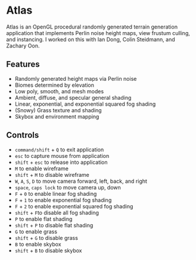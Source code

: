 # Atlas
Atlas is an OpenGL procedural randomly generated terrain generation application that implements Perlin noise height maps, view frustum culling, and instancing.
I worked on this with Ian Dong, Colin Steidmann, and Zachary Oon.

## Features
- Randomly generated height maps via Perlin noise
- Biomes determined by elevation
- Low poly, smooth, and mesh modes
- Ambient, diffuse, and specular general shading
- Linear, exponential, and exponential squared fog shading
- (Snowy) Grass texture and shading
- Skybox and environment mapping

## Controls
- `command/shift` + `Q` to exit application
- `esc` to capture mouse from application
- `shift` + `esc` to release into application
- `M` to enable wireframe
- `shift` + `M` to disable wireframe
- `W`, `A`, `S`, `D` to move camera forward, left, back, and right
- `space`, `caps lock` to move camera up, down
- `F` + `0` to enable linear fog shading
- `F` + `1` to enable exponential fog shading
- `F` + `2` to enable exponential squared fog shading
- `shift` + `F`to disable all fog shading
- `P` to enable flat shading
- `shift` + `P` to disable flat shading
- `G` to enable grass
- `shift` + `G` to disable grass
- `B` to enable skybox
- `shift` + `B` to disable skybox
